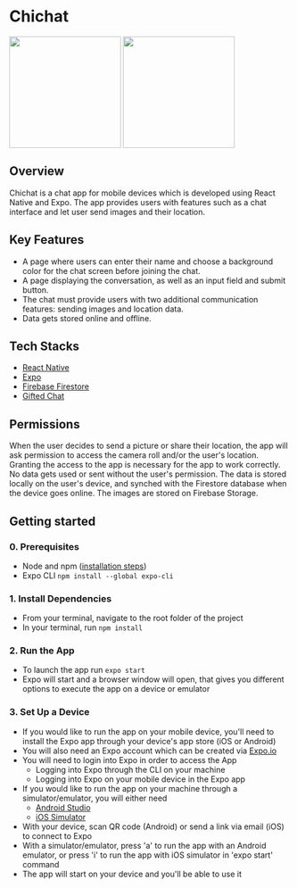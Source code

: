 # Chichat
<div>
<img align=top src="https://res.cloudinary.com/yaponka/image/upload/v1642980370/GitHub/Chichat_home.jpg" width="200">
<img align=top src="https://res.cloudinary.com/yaponka/image/upload/v1642980366/GitHub/Chichat_chat.jpg" width="200">
</div>

## Overview
Chichat is a chat app for mobile devices which is developed using React Native and Expo.
The app provides users with features such as a chat interface and let user send images and their location.

## Key Features
* A page where users can enter their name and choose a background color for the chat screen
before joining the chat.
* A page displaying the conversation, as well as an input field and submit button.
* The chat must provide users with two additional communication features: sending images
and location data.
* Data gets stored online and offline.

## Tech Stacks
* [React Native](https://reactnative.dev/)
* [Expo](https://docs.expo.dev/)
* [Firebase Firestore](https://firebase.google.com/)
* [Gifted Chat](https://github.com/FaridSafi/react-native-gifted-chat)

## Permissions
When the user decides to send a picture or share their location, the app will ask permission to access the camera roll and/or the user's location. 
Granting the access to the app is necessary for the app to work correctly.
No data gets used or sent without the user's permission. The data is stored locally on the user's device, and synched with the Firestore database when the device goes online. 
The images are stored on Firebase Storage.

## Getting started
### 0. Prerequisites
* Node and npm ([installation steps](https://nodejs.org/en/download/))
* Expo CLI `npm install --global expo-cli`

### 1. Install Dependencies
* From your terminal, navigate to the root folder of the project
* In your terminal, run `npm install`

### 2. Run the App 
* To launch the app run `expo start`
* Expo will start and a browser window will open, that gives you different options to execute the app on a device or emulator

### 3. Set Up a Device
* If you would like to run the app on your mobile device, you'll need to install the Expo app through your device's app store (iOS or Android)
* You will also need an Expo account which can be created via [Expo.io](https://expo.dev/)
* You will need to login into Expo in order to access the App
  - Logging into Expo through the CLI on your machine
  - Logging into Expo on your mobile device in the Expo app
* If you would like to run the app on your machine through a simulator/emulator, you will either need
  - [Android Studio](https://docs.expo.dev/workflow/android-studio-emulator/)
  - [iOS Simulator](https://docs.expo.dev/workflow/ios-simulator/)
* With your device, scan QR code (Android) or send a link via email (iOS) to connect to Expo
* With a simulator/emulator, press 'a' to run the app with an Android emulator, or press 'i' to run the app with iOS simulator in 'expo start' command
* The app will start on your device and you'll be able to use it
